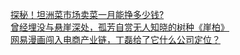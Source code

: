   
[探秘！坦洲菜市场卖菜一月能挣多少钱?](http://www.dianyue.me/archives/684/gh7i2sgsfit11glt/)  
[曾经埋没与悬崖深处，孤芳自赏无人知晓的树种《崖柏》](http://www.dianyue.me/archives/105/a6deqitzm21bisc0/)  
[网易漫画闯入电商产业链，丁磊给了它什么公司定位？](http://www.dianyue.me/archives/890/xg1921aorrepzpfj/)